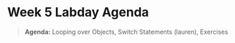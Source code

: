 # Week 5 Labday Agenda

> **Agenda:** Looping over Objects, Switch Statements (lauren), Exercises



